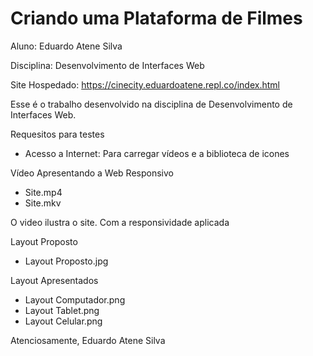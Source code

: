 # Criando uma Plataforma de Filmes

 Aluno: Eduardo Atene Silva

 Disciplina: Desenvolvimento de Interfaces Web
 
 Site Hospedado: https://cinecity.eduardoatene.repl.co/index.html
 
 Esse é o trabalho desenvolvido na disciplina de Desenvolvimento de Interfaces Web.
 
 Requesitos para testes
 - Acesso a Internet: Para carregar vídeos e a biblioteca de icones 
 
 Vídeo Apresentando a Web Responsivo
 - Site.mp4
 - Site.mkv

 O video ilustra o site. Com a responsividade aplicada

 Layout Proposto 
- Layout Proposto.jpg
	
 Layout Apresentados
 - Layout Computador.png
 - Layout Tablet.png
 - Layout Celular.png


 Atenciosamente, Eduardo Atene Silva
